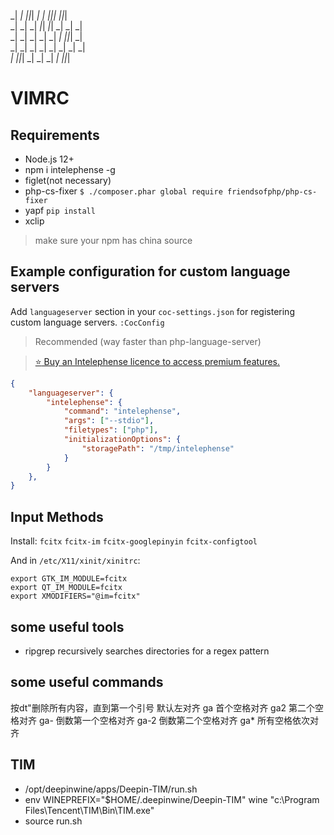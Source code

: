 
                                                    
_|      _|  _|_|_|  _|      _|  _|_|_|      _|_|_|  
_|      _|    _|    _|_|  _|_|  _|    _|  _|        
_|      _|    _|    _|  _|  _|  _|_|_|    _|        
  _|  _|      _|    _|      _|  _|    _|  _|        
    _|      _|_|_|  _|      _|  _|    _|    _|_|_|  
                                                    
                                                    
# VIMRC

## Requirements

- Node.js 12+
- npm i intelephense -g
- figlet(not necessary)
- php-cs-fixer `$ ./composer.phar global require friendsofphp/php-cs-fixer`
- yapf `pip install`
- xclip

> make sure your npm has china source

## Example configuration for custom language servers

Add `languageserver` section in your `coc-settings.json` for registering custom language servers.
`:CocConfig`

> Recommended (way faster than php-language-server)

> [:star: Buy an Intelephense licence to access premium features.](https://intelephense.com/)

```json
{
    "languageserver": {
        "intelephense": {
            "command": "intelephense",
            "args": ["--stdio"],
            "filetypes": ["php"],
            "initializationOptions": {
                "storagePath": "/tmp/intelephense"
            }
        }
    },
}
```

## Input Methods

Install: `fcitx` `fcitx-im` `fcitx-googlepinyin` `fcitx-configtool`

And in `/etc/X11/xinit/xinitrc`:
```
export GTK_IM_MODULE=fcitx
export QT_IM_MODULE=fcitx
export XMODIFIERS="@im=fcitx"
```

## some useful tools

- ripgrep recursively searches directories for a regex pattern

## some useful commands

按dt"删除所有内容，直到第一个引号
默认左对齐
ga<space>  首个空格对齐
ga2<space> 第二个空格对齐
ga-<space> 倒数第一个空格对齐
ga-2<space> 倒数第二个空格对齐
ga*<space> 所有空格依次对齐

## TIM

- /opt/deepinwine/apps/Deepin-TIM/run.sh
- env WINEPREFIX="$HOME/.deepinwine/Deepin-TIM" wine "c:\\Program Files\\Tencent\\TIM\\Bin\\TIM.exe"
- source run.sh
